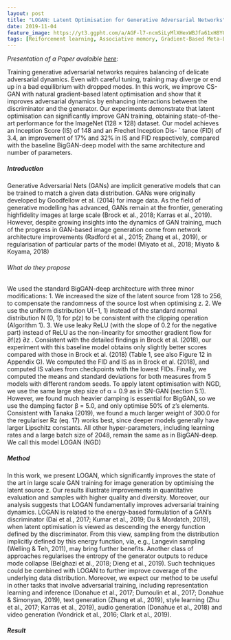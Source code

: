 ```yaml
---
layout: post
title: "LOGAN: Latent Optimisation for Generative Adversarial Networks"
date: 2019-11-04
feature_image: https://yt3.ggpht.com/a/AGF-l7-ncmSiLyMlXHexWBJfa61xH8Y02WWQbnI4rg=s900-c-k-c0xffffffff-no-rj-mo
tags: [Reiforcement learning, Associative memory, Gradient-Based Meta-Learning]
---
```


*Presentation of a Paper avalaible [here](https://arxiv.org/pdf/1912.00953.pdf)*\:

Training generative adversarial networks requires balancing of delicate adversarial dynamics. Even with careful tuning, training may diverge or end up in a bad
equilibrium with dropped modes. In this work, we improve CS-GAN with natural
gradient-based latent optimisation and show that it improves adversarial dynamics
by enhancing interactions between the discriminator and the generator. Our experiments demonstrate that latent optimisation can significantly improve GAN training, obtaining state-of-the-art performance for the ImageNet (128 × 128) dataset.
Our model achieves an Inception Score (IS) of 148 and an Frechet Inception Dis- ´
tance (FID) of 3.4, an improvement of 17% and 32% in IS and FID respectively,
compared with the baseline BigGAN-deep model with the same architecture and
number of parameters.
<!--more-->

##### Introduction

Generative Adversarial Nets (GANs) are implicit generative models that can be trained to match a
given data distribution. GANs were originally developed by Goodfellow et al. (2014) for image data.
As the field of generative modelling has advanced, GANs remain at the frontier, generating highfidelity images at large scale (Brock et al., 2018; Karras et al., 2019). However, despite growing
insights into the dynamics of GAN training, much of the progress in GAN-based image generation come from network architecture improvements (Radford et al., 2015; Zhang et al., 2019), or
regularisation of particular parts of the model (Miyato et al., 2018; Miyato & Koyama, 2018)

###### What do they propose

We used the standard BigGAN-deep architecture with three minor modifications: 1. We increased
the size of the latent source from 128 to 256, to compensate the randomness of the source lost
when optimising z. 2. We use the uniform distribution U(−1, 1) instead of the standard normal
distribution N (0, 1) for p(z) to be consistent with the clipping operation (Algorithm 1). 3. We use
leaky ReLU (with the slope of 0.2 for the negative part) instead of ReLU as the non-linearity for
smoother gradient flow for ∂f(z)
∂z .
Consistent with the detailed findings in Brock et al. (2018), our experiment with this baseline model
obtains only slightly better scores compared with those in Brock et al. (2018) (Table 1, see also
Figure 12 in Appendix G). We computed the FID and IS as in Brock et al. (2018), and computed
IS values from checkpoints with the lowest FIDs. Finally, we computed the means and standard
deviations for both measures from 5 models with different random seeds.
To apply latent optimisation with NGD, we use the same large step size of α = 0.9 as in SN-GAN
(section 5.1). However, we found much heavier damping is essential for BigGAN, so we use the
damping factor β = 5.0, and only optimise 50% of z’s elements. Consistent with Tanaka (2019), we
found a much larger weight of 300.0 for the regulariser Rz (eq. 17) works best, since deeper models
generally have larger Lipschitz constants. All other hyper-parameters, including learning rates and a
large batch size of 2048, remain the same as in BigGAN-deep. We call this model LOGAN (NGD)

##### Method

In this work, we present LOGAN, which significantly improves the state of the art in large scale
GAN training for image generation by optimising the latent source z. Our results illustrate improvements in quantitative evaluation and samples with higher quality and diversity. Moreover, our
analysis suggests that LOGAN fundamentally improves adversarial training dynamics. LOGAN is
related to the energy-based formulation of a GAN’s discriminator (Dai et al., 2017; Kumar et al.,
2019; Du & Mordatch, 2019), when latent optimisation is viewed as descending the energy function
defined by the discriminator. From this view, sampling from the distribution implicitly defined by
this energy function, via, e.g., Langevin sampling (Welling & Teh, 2011), may bring further benefits. Another class of approaches regularises the entropy of the generator outputs to reduce mode
collapse (Belghazi et al., 2018; Dieng et al., 2019). Such techniques could be combined with LOGAN to further improve coverage of the underlying data distribution. Moreover, we expect our
method to be useful in other tasks that involve adversarial training, including representation learning
and inference (Donahue et al., 2017; Dumoulin et al., 2017; Donahue & Simonyan, 2019), text generation (Zhang et al., 2019), style learning (Zhu et al., 2017; Karras et al., 2019), audio generation
(Donahue et al., 2018) and video generation (Vondrick et al., 2016; Clark et al., 2019).



##### Result
